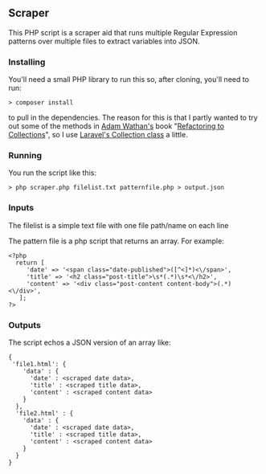 ## Scraper

This PHP script is a scraper aid that runs multiple Regular Expression patterns over multiple files to extract variables into JSON.

### Installing

You'll need a small PHP library to run this so, after cloning, you'll need to run:

```
> composer install
```

to pull in the dependencies.  The reason for this is that I partly wanted to try out some of the methods in [Adam Wathan's](https://adamwathan.me/) book "[Refactoring to Collections](https://adamwathan.me/refactoring-to-collections/)", so I use [Laravel's Collection class](https://laravel.com/api/5.3/Illuminate/Support/Collection.html) a little.

### Running

You run the script like this:

```
> php scraper.php filelist.txt patternfile.php > output.json
```

### Inputs

The filelist is a simple text file with one file path/name on each line

The pattern file is a php script that returns an array. For example:

```
<?php
  return [
     'date' => '<span class="date-published">([^<]*)<\/span>',
     'title' => '<h2 class="post-title">\s*(.*)\s*<\/h2>',
     'content' => '<div class="post-content content-body">(.*)<\/div>',
   ];
?>
```

### Outputs

The script echos a JSON version of an array like:

```
{
 'file1.html': {
    'data' : {
      'date' : <scraped date data>,
      'title' : <scraped title data>,
      'content' : <scraped content data>
    }
  },
  'file2.html' : {
    'data' : {
      'date' : <scraped date data>,
      'title' : <scraped title data>,
      'content' : <scraped content data>
    }
  }
}
```
